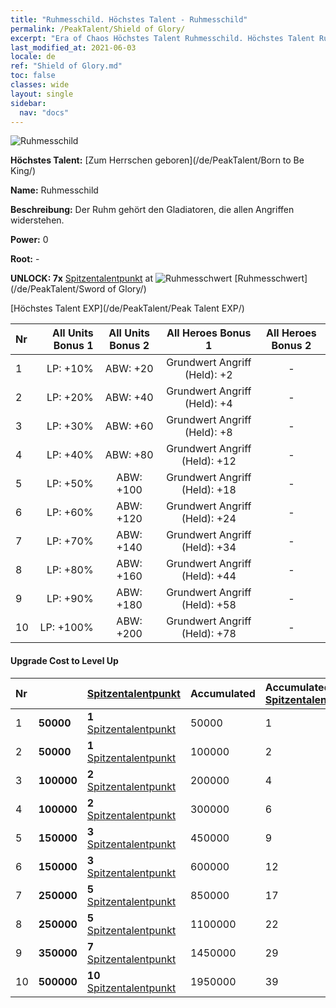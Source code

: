 ```yaml
---
title: "Ruhmesschild. Höchstes Talent - Ruhmesschild"
permalink: /PeakTalent/Shield of Glory/
excerpt: "Era of Chaos Höchstes Talent Ruhmesschild. Höchstes Talent Ruhmesschild. Ruhmesschild"
last_modified_at: 2021-06-03
locale: de
ref: "Shield of Glory.md"
toc: false
classes: wide
layout: single
sidebar:
  nav: "docs"
---
```


  ![Ruhmesschild](/images/pt/talent_4202.png)

  **Höchstes Talent:** [Zum Herrschen geboren](/de/PeakTalent/Born to Be King/)

  **Name:** Ruhmesschild

  **Beschreibung:** Der Ruhm gehört den Gladiatoren, die allen Angriffen widerstehen.

  **Power:** 0

  **Root:** -

  **UNLOCK: 7x** [Spitzentalentpunkt](/ItemsDE/con_934/) at ![Ruhmesschwert](/images/pt/talent_4201.png) [Ruhmesschwert](/de/PeakTalent/Sword of Glory/)

  [Höchstes Talent EXP](/de/PeakTalent/Peak Talent EXP/)

  | Nr | All Units Bonus 1 | All Units Bonus 2 | All Heroes Bonus 1 | All Heroes Bonus 2 |
  |:---|--------------:|:-------------:|:-------------:|:-------------:|
  | 1 | LP: +10% | ABW: +20 | Grundwert Angriff (Held): +2 | - |
  | 2 | LP: +20% | ABW: +40 | Grundwert Angriff (Held): +4 | - |
  | 3 | LP: +30% | ABW: +60 | Grundwert Angriff (Held): +8 | - |
  | 4 | LP: +40% | ABW: +80 | Grundwert Angriff (Held): +12 | - |
  | 5 | LP: +50% | ABW: +100 | Grundwert Angriff (Held): +18 | - |
  | 6 | LP: +60% | ABW: +120 | Grundwert Angriff (Held): +24 | - |
  | 7 | LP: +70% | ABW: +140 | Grundwert Angriff (Held): +34 | - |
  | 8 | LP: +80% | ABW: +160 | Grundwert Angriff (Held): +44 | - |
  | 9 | LP: +90% | ABW: +180 | Grundwert Angriff (Held): +58 | - |
  | 10 | LP: +100% | ABW: +200 | Grundwert Angriff (Held): +78 | - |


#### Upgrade Cost to Level Up

  | Nr | <i class="fas fa-coins"/> | [Spitzentalentpunkt](/ItemsDE/con_934/) | Accumulated <i class="fas fa-coins"/> | Accumulated [Spitzentalentpunkt](/ItemsDE/con_934/) |
  |:---|:--------------|:-------------|:-------------|:-------------|
  | 1 | **50000** | **1** [Spitzentalentpunkt](/ItemsDE/con_934/) | 50000 | 1 |
  | 2 | **50000** | **1** [Spitzentalentpunkt](/ItemsDE/con_934/) | 100000 | 2 |
  | 3 | **100000** | **2** [Spitzentalentpunkt](/ItemsDE/con_934/) | 200000 | 4 |
  | 4 | **100000** | **2** [Spitzentalentpunkt](/ItemsDE/con_934/) | 300000 | 6 |
  | 5 | **150000** | **3** [Spitzentalentpunkt](/ItemsDE/con_934/) | 450000 | 9 |
  | 6 | **150000** | **3** [Spitzentalentpunkt](/ItemsDE/con_934/) | 600000 | 12 |
  | 7 | **250000** | **5** [Spitzentalentpunkt](/ItemsDE/con_934/) | 850000 | 17 |
  | 8 | **250000** | **5** [Spitzentalentpunkt](/ItemsDE/con_934/) | 1100000 | 22 |
  | 9 | **350000** | **7** [Spitzentalentpunkt](/ItemsDE/con_934/) | 1450000 | 29 |
  | 10 | **500000** | **10** [Spitzentalentpunkt](/ItemsDE/con_934/) | 1950000 | 39 |

